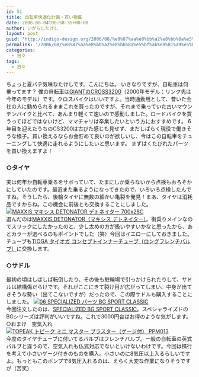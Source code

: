 ```yaml
---
id: 51
title: 自転車快適化計画・買い物篇
date: 2006-08-04T00:58:35+00:00
author: いがらしたけし
layout: post
guid: 'http://indigo-design.org/2006/08/%e8%87%aa%e8%bb%a2%e8%bb%8a%e5%bf%ab%e9%81%a9%e5%8c%96%e8%a8%88%e7%94%bb%e3%83%bb%e8%b2%b7%e3%81%84%e7%89%a9%e7%af%87/'
permalink: '/2006/08/%e8%87%aa%e8%bb%a2%e8%bb%8a%e5%bf%ab%e9%81%a9%e5%8c%96%e8%a8%88%e7%94%bb%e3%83%bb%e8%b2%b7%e3%81%84%e7%89%a9%e7%af%87/'
categories:
  - 日々
tags:
  - 日々
---
```

ちょっと夏バテ気味なたけしです。こんにちは。
いきなりですが、自転車は何乗ってます？
僕の自転車は<a href="http://pt.afl.rakuten.co.jp/c/03292a0e.fbb861c4/?url=http://item.rakuten.co.jp/ride-on/06gnt043/" target="_blank">GIANTのCROSS3200</a>（2000年モデル：リンク先は今年のモデル）です。クロスバイクはいいですよ。当時通勤用として、昔いた会社の人に勧められるままこれを買ったのですが、それまで乗っていた古いマウンテンバイクと比べて、あんまり軽くて速いので感動しました。ロードバイクを買うってほどではないけど、ママチャリは卒業したいという方におすすめです。
6年目を迎えたうちのCS3200は古びた感じも見せず、まだしばらく現役で働きそうな様子。買い換えるならお金貯めて良いのが欲しいし、今はこの自転車をチューニングして快適に走れるようにしたいと思います。
まずはくたびれたパーツを買い換えますよ！

<!--more-->
<h3>○タイヤ</h3>
実は何年か自転車乗るをサボっていて、たまにしか乗らないから点検もおろそかにしていたのです。最近また乗るようになってきたので、いろいろ点検したんですね。そうしたら、後輪タイヤに無数の細かい亀裂を発見！まあ、タイヤは消耗品ですからね。この機会に前後とも交換することにしました。
<a href="http://pt.afl.rakuten.co.jp/c/03292a0e.fbb861c4/?url=http://item.rakuten.co.jp/ride-on/maxxis052/" target="_blank"><img src="http://thumbnail.image.rakuten.co.jp/@0_gold/ride-on/cabinet/maxxis052.jpg?_ex=128x128" border="0" alt="MAXXIS マキシス DETONATOR デトネイター 700x28C" /></a><br />
選んだのは<a href="http://pt.afl.rakuten.co.jp/c/03292a0e.fbb861c4/?url=http://item.rakuten.co.jp/ride-on/maxxis052/" target="_blank">MAXXIS DETONATOR（マキシス デトネイター）</a>。街乗りメインなのでスリックにしたかったのと、少し太めの方が扱いやすいかなと思ったから、あとカラーが選べるのもポイントでした（笑）今回はイエローにしておきました。チューブも<a href="http://pt.afl.rakuten.co.jp/c/0329347b.2e7705bd/?url=http://item.rakuten.co.jp/qbei/marui-tit057/" target="_blank">TIOGA タイオガ コンセプトインナーチューブ（ロングフレンチバルブ）</a>に交換します。
<h3>○サドル</h3>
最初の頃はしばしば転倒したり、その後も駐輪場で引っかけられたりして、サドルは結構傷だらけです。それがここにきて裂け目が広がってしまい、中身が出てきそうな勢い（出てこないですが）だったので、この際サドルも購入することにしました。
<a href="http://pt.afl.rakuten.co.jp/c/03292a0e.fbb861c4/?url=http://item.rakuten.co.jp/ride-on/06spep013/" target="_blank"><img src="http://thumbnail.image.rakuten.co.jp/@0_mall/ride-on/cabinet/item01/06spep013.jpg?_ex=128x128" border="0" alt="06 SPECIALIZED パーツ BG SPORT CLASSIC" /></a><br />
今回注文したのは、<a href="http://pt.afl.rakuten.co.jp/c/03292a0e.fbb861c4/?url=http://item.rakuten.co.jp/ride-on/06spep013/" target="_blank">SPECIALIZED BG SPORT CLASSIC</a>。スペシャライズドのBGシリーズは評判がいいですね。これで3000円台はお得のような気がします。
○おまけ　空気入れ
<a href="http://pt.afl.rakuten.co.jp/c/03292a0e.fbb861c4/?url=http://item.rakuten.co.jp/ride-on/top0041/" target="_blank"><img src="http://thumbnail.image.rakuten.co.jp/@0_mall/ride-on/cabinet/top0041.jpg?_ex=128x128" border="0" alt="TOPEAK トピーク ミニ マスター ブラスター（ゲージ付） PPM013" /></a><br />
今度のタイヤチューブに付いてるバルブはフレンチバルブ。一般の自転車の英式バルブと違うので、空気入れも仏式対応でないといけないわけです。今回は携行を考えて小さいゲージ付きのものを購入。小さいのに8気圧以上入るらしいですよ。もっともこのポンプで8気圧入れるのは、えらく大変な作業になりそうですが（苦笑）
